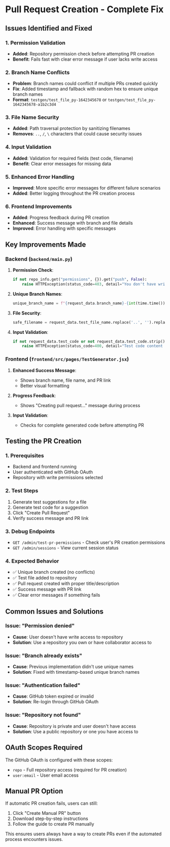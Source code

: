 # Pull Request Creation - Complete Fix

## Issues Identified and Fixed

### 1. **Permission Validation**
- **Added**: Repository permission check before attempting PR creation
- **Benefit**: Fails fast with clear error message if user lacks write access

### 2. **Branch Name Conflicts**
- **Problem**: Branch names could conflict if multiple PRs created quickly
- **Fix**: Added timestamp and fallback with random hex to ensure unique branch names
- **Format**: `testgen/test_file_py-1642345678` or `testgen/test_file_py-1642345678-a1b2c3d4`

### 3. **File Name Security**
- **Added**: Path traversal protection by sanitizing filenames
- **Removes**: `..`, `/`, `\` characters that could cause security issues

### 4. **Input Validation**
- **Added**: Validation for required fields (test code, filename)
- **Benefit**: Clear error messages for missing data

### 5. **Enhanced Error Handling**
- **Improved**: More specific error messages for different failure scenarios
- **Added**: Better logging throughout the PR creation process

### 6. **Frontend Improvements**
- **Added**: Progress feedback during PR creation
- **Enhanced**: Success message with branch and file details
- **Improved**: Error handling with specific messages

## Key Improvements Made

### Backend (`backend/main.py`)

1. **Permission Check**:
   ```python
   if not repo_info.get("permissions", {}).get("push", False):
       raise HTTPException(status_code=403, detail="You don't have write access...")
   ```

2. **Unique Branch Names**:
   ```python
   unique_branch_name = f"{request_data.branch_name}-{int(time.time())}"
   ```

3. **File Security**:
   ```python
   safe_filename = request_data.test_file_name.replace('..', '').replace('/', '_')
   ```

4. **Input Validation**:
   ```python
   if not request_data.test_code or not request_data.test_code.strip():
       raise HTTPException(status_code=400, detail="Test code content is required")
   ```

### Frontend (`frontend/src/pages/TestGenerator.jsx`)

1. **Enhanced Success Message**:
   - Shows branch name, file name, and PR link
   - Better visual formatting

2. **Progress Feedback**:
   - Shows "Creating pull request..." message during process

3. **Input Validation**:
   - Checks for complete generated code before attempting PR

## Testing the PR Creation

### 1. **Prerequisites**
- Backend and frontend running
- User authenticated with GitHub OAuth
- Repository with write permissions selected

### 2. **Test Steps**
1. Generate test suggestions for a file
2. Generate test code for a suggestion
3. Click "Create Pull Request"
4. Verify success message and PR link

### 3. **Debug Endpoints**
- `GET /admin/test-pr-permissions` - Check user's PR creation permissions
- `GET /admin/sessions` - View current session status

### 4. **Expected Behavior**
- ✅ Unique branch created (no conflicts)
- ✅ Test file added to repository
- ✅ Pull request created with proper title/description
- ✅ Success message with PR link
- ✅ Clear error messages if something fails

## Common Issues and Solutions

### Issue: "Permission denied"
- **Cause**: User doesn't have write access to repository
- **Solution**: Use a repository you own or have collaborator access to

### Issue: "Branch already exists"
- **Cause**: Previous implementation didn't use unique names
- **Solution**: Fixed with timestamp-based unique branch names

### Issue: "Authentication failed"
- **Cause**: GitHub token expired or invalid
- **Solution**: Re-login through GitHub OAuth

### Issue: "Repository not found"
- **Cause**: Repository is private and user doesn't have access
- **Solution**: Use a public repository or one you have access to

## OAuth Scopes Required

The GitHub OAuth is configured with these scopes:
- `repo` - Full repository access (required for PR creation)
- `user:email` - User email access

## Manual PR Option

If automatic PR creation fails, users can still:
1. Click "Create Manual PR" button
2. Download step-by-step instructions
3. Follow the guide to create PR manually

This ensures users always have a way to create PRs even if the automated process encounters issues.